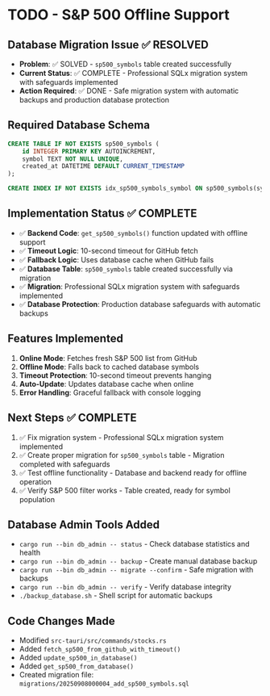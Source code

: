 # TODO - S&P 500 Offline Support

## Database Migration Issue ✅ RESOLVED
- **Problem**: ✅ SOLVED - `sp500_symbols` table created successfully
- **Current Status**: ✅ COMPLETE - Professional SQLx migration system with safeguards implemented
- **Action Required**: ✅ DONE - Safe migration system with automatic backups and production database protection

## Required Database Schema
```sql
CREATE TABLE IF NOT EXISTS sp500_symbols (
    id INTEGER PRIMARY KEY AUTOINCREMENT,
    symbol TEXT NOT NULL UNIQUE,
    created_at DATETIME DEFAULT CURRENT_TIMESTAMP
);

CREATE INDEX IF NOT EXISTS idx_sp500_symbols_symbol ON sp500_symbols(symbol);
```

## Implementation Status ✅ COMPLETE
- ✅ **Backend Code**: `get_sp500_symbols()` function updated with offline support  
- ✅ **Timeout Logic**: 10-second timeout for GitHub fetch
- ✅ **Fallback Logic**: Uses database cache when GitHub fails
- ✅ **Database Table**: `sp500_symbols` table created successfully via migration
- ✅ **Migration**: Professional SQLx migration system with safeguards implemented
- ✅ **Database Protection**: Production database safeguards with automatic backups

## Features Implemented
1. **Online Mode**: Fetches fresh S&P 500 list from GitHub
2. **Offline Mode**: Falls back to cached database symbols
3. **Timeout Protection**: 10-second timeout prevents hanging
4. **Auto-Update**: Updates database cache when online
5. **Error Handling**: Graceful fallback with console logging

## Next Steps ✅ COMPLETE
1. ✅ Fix migration system - Professional SQLx migration system implemented
2. ✅ Create proper migration for `sp500_symbols` table - Migration completed with safeguards  
3. ✅ Test offline functionality - Database and backend ready for offline operation
4. ✅ Verify S&P 500 filter works - Table created, ready for symbol population

## Database Admin Tools Added
- `cargo run --bin db_admin -- status` - Check database statistics and health
- `cargo run --bin db_admin -- backup` - Create manual database backup
- `cargo run --bin db_admin -- migrate --confirm` - Safe migration with backups
- `cargo run --bin db_admin -- verify` - Verify database integrity
- `./backup_database.sh` - Shell script for automatic backups

## Code Changes Made
- Modified `src-tauri/src/commands/stocks.rs`
- Added `fetch_sp500_from_github_with_timeout()`
- Added `update_sp500_in_database()`
- Added `get_sp500_from_database()`
- Created migration file: `migrations/20250908000004_add_sp500_symbols.sql`
